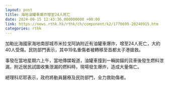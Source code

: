 ```yaml
---
layout: post
title: 海地油罐車爆炸增至24人死亡
date: 2024-09-15 12:43:36.000000000 +08:00
link: https://news.rthk.hk/rthk/ch/component/k2/1770699-20240915.htm
categories: rthk
---
```


加勒比海國家海地南部城市米拉戈阿訥附近有油罐車爆炸，增至24人死亡，大約40人受傷。民防部門表示，其中19名重傷者被轉移至首都太子港搶救。

事發在當地星期六上午，當地傳媒報道，油罐車撞到一輛拋錨的貨車後發生燃料泄漏，附近居民試圖收集泄漏的燃料時，現場發生爆炸，造成大量傷亡。

總理科尼耶表示，政府將動員醫療及民防部門，全力救助傷者。
